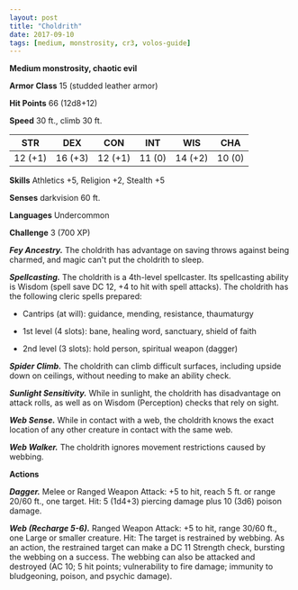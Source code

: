 ```yaml
---
layout: post
title: "Choldrith"
date: 2017-09-10
tags: [medium, monstrosity, cr3, volos-guide]
---
```


**Medium monstrosity, chaotic evil**

**Armor Class** 15 (studded leather armor)

**Hit Points** 66 (12d8+12)

**Speed** 30 ft., climb 30 ft.

|   STR   |   DEX   |   CON   |   INT   |   WIS   |   CHA   |
|:-----:|:-----:|:-----:|:-----:|:-----:|:-----:|
| 12 (+1) | 16 (+3) | 12 (+1) | 11 (0) | 14 (+2) | 10 (0) |

**Skills** Athletics +5, Religion +2, Stealth +5

**Senses** darkvision 60 ft.

**Languages** Undercommon

**Challenge** 3 (700 XP)

***Fey Ancestry.*** The choldrith has advantage on saving throws against being charmed, and magic can't put the choldrith to sleep.

***Spellcasting.*** The choldrith is a 4th-level spellcaster. Its spellcasting ability is Wisdom (spell save DC 12, +4 to hit with spell attacks). The choldrith has the following cleric spells prepared:

* Cantrips (at will): guidance, mending, resistance, thaumaturgy

* 1st level (4 slots): bane, healing word, sanctuary, shield of faith

* 2nd level (3 slots): hold person, spiritual weapon (dagger)

***Spider Climb.*** The choldrith can climb difficult surfaces, including upside down on ceilings, without needing to make an ability check.

***Sunlight Sensitivity.*** While in sunlight, the choldrith has disadvantage on attack rolls, as well as on Wisdom (Perception) checks that rely on sight.

***Web Sense.*** While in contact with a web, the choldrith knows the exact location of any other creature in contact with the same web.

***Web Walker.*** The choldrith ignores movement restrictions caused by webbing.

**Actions**

***Dagger.*** Melee or Ranged Weapon Attack: +5 to hit, reach 5 ft. or range 20/60 ft., one target. Hit: 5 (1d4+3) piercing damage plus 10 (3d6) poison damage.

***Web (Recharge 5-6).*** Ranged Weapon Attack: +5 to hit, range 30/60 ft., one Large or smaller creature. Hit: The target is restrained by webbing. As an action, the restrained target can make a DC 11 Strength check, bursting the webbing on a success. The webbing can also be attacked and destroyed (AC 10; 5 hit points; vulnerability to fire damage; immunity to bludgeoning, poison, and psychic damage).

